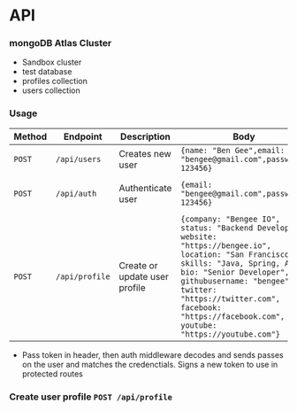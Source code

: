 # API

### mongoDB Atlas Cluster

- Sandbox cluster
- test database
- profiles collection
- users collection

### Usage

| Method | Endpoint       | Description                   | Body                                                                                                                                                                                                                                                                                             | Request Headers                                                                        | Sample Response                                 |
| ------ | -------------- | ----------------------------- | ------------------------------------------------------------------------------------------------------------------------------------------------------------------------------------------------------------------------------------------------------------------------------------------------ | -------------------------------------------------------------------------------------- | ----------------------------------------------- |
| `POST` | `/api/users`   | Creates new user              | `{name: "Ben Gee",email: "bengee@gmail.com",password: 123456}`                                                                                                                                                                                                                                   | N/A                                                                                    | `{token: "995fbba524b378b7e5cf7e076168ffd0?s"}` |
| `POST` | `/api/auth`    | Authenticate user             | `{email: "bengee@gmail.com",password: 123456}`                                                                                                                                                                                                                                                   | `{Content-Type: "application/json, x-auth-token: "995fbba524b378b7e5cf7e076168ffd0" }` | `{token: "995fbba524b378b7e5cf7e076168ffd0?s"}` |
| `POST` | `/api/profile` | Create or update user profile | `{company: "Bengee IO", status: "Backend Developer", website: "https://bengee.io", location: "San Francisco", skills: "Java, Spring, AWS", bio: "Senior Developer", githubusername: "bengee", twitter: "https://twitter.com", facebook: "https://facebook.com", youtube: "https://youtube.com"}` | `{Content-Type: "application/json, x-auth-token: "995fbba524b378b7e5cf7e076168ffd0" }` | `{token: "995fbba524b378b7e5cf7e076168ffd0?s"}` |

- Pass token in header, then auth middleware decodes and sends passes on the user and matches the credenctials. Signs a new token to use in protected routes

### Create user profile `POST /api/profile`
